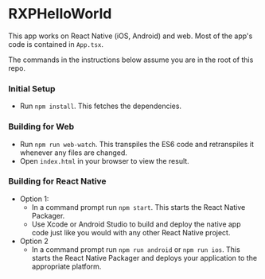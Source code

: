 # RXPHelloWorld

This app works on React Native (iOS, Android) and web. Most of the app's code is contained in `App.tsx`.

The commands in the instructions below assume you are in the root of this repo.

### Initial Setup

- Run `npm install`. This fetches the dependencies.

### Building for Web

- Run `npm run web-watch`. This transpiles the ES6 code and retranspiles it whenever any files are changed.
- Open `index.html` in your browser to view the result.

### Building for React Native

- Option 1:
	- In a command prompt run `npm start`. This starts the React Native Packager.
	- Use Xcode or Android Studio to build and deploy the native app code just like you would with any other React Native project.
- Option 2
	- In a command prompt run `npm run android` or `npm run ios`. This starts the React Native Packager and deploys your application to the appropriate platform.

